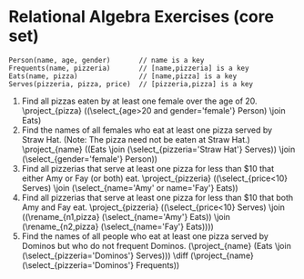 # Relational Algebra Exercises (core set)

    Person(name, age, gender)       // name is a key
    Frequents(name, pizzeria)       // [name,pizzeria] is a key
    Eats(name, pizza)               // [name,pizza] is a key
    Serves(pizzeria, pizza, price)  // [pizzeria,pizza] is a key

1. Find all pizzas eaten by at least one female over the age of 20.
\project_{pizza} ((\select_{age>20 and gender='female'} Person) \join Eats)
2. Find the names of all females who eat at least one pizza served by Straw Hat. (Note: The pizza need not be eaten at Straw Hat.)
\project_{name} ((Eats \join (\select_{pizzeria='Straw Hat'} Serves)) \join (\select_{gender='female'} Person))
3. Find all pizzerias that serve at least one pizza for less than $10 that either Amy or Fay (or both) eat.
\project_{pizzeria} ((\select_{price<10} Serves) \join (\select_{name='Amy' or name='Fay'} Eats))
4. Find all pizzerias that serve at least one pizza for less than $10 that both Amy and Fay eat.
\project_{pizzeria} ((\select_{price<10} Serves) \join ((\rename_{n1,pizza} (\select_{name='Amy'} Eats)) \join (\rename_{n2,pizza} (\select_{name='Fay'} Eats))))
5. Find the names of all people who eat at least one pizza served by Dominos but who do not frequent Dominos.
(\project_{name} (Eats \join (\select_{pizzeria='Dominos'} Serves))) \diff (\project_{name} (\select_{pizzeria='Dominos'} Frequents))
